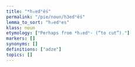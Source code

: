```yaml
---
title: "*h₃edʰḗs"
permalink: "/pie/noun/h3edʰḗs"
lemma_to_sort: "h₃edʰes"
klass: noun
etymology: ["Perhaps from *h₃edʰ- (“to cut”)."]
markers: []
synonyms: []
definitions: ["adze"]
topics: []
---
```

